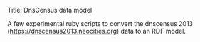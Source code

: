 Title: DnsCensus data model

A few experimental ruby scripts to convert the dnscensus 2013 (https://dnscensus2013.neocities.org) data to an RDF model.

